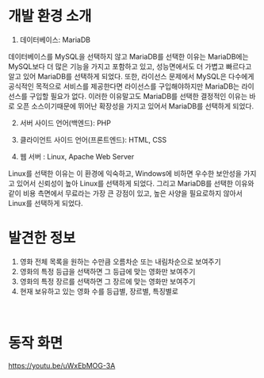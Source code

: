 # 개발 환경 소개
1. 데이터베이스: MariaDB


데이터베이스를 MySQL을 선택하지 않고 MariaDB를 선택한 이유는 MariaDB에는 MySQL보다 더 많은 기능을 가지고 포함하고 있고, 성능면에서도 더 가볍고 빠르다고 알고 있어 MariaDB를 선택하게 되었다. 또한, 라이선스 문제에서 MySQL은 다수에게 공식적인 목적으로 서비스를 제공한다면 라이선스를 구입해야하지만 MariaDB는 라이선스를 구입할 필요가 없다. 이러한 이유말고도 MariaDB를 선택한 결정적인 이유는 바로 오픈 소스이기때문에 뛰어난 확장성을 가지고 있어서 MariaDB를 선택하게 되었다.

2. 서버 사이드 언어(백엔드): PHP

3. 클라이언트 사이드 언어(프론트엔드): HTML, CSS

4. 웹 서버 : Linux, Apache Web Server


Linux를 선택한 이유는 이 환경에 익숙하고, Windows에 비하면 우수한 보안성을 가지고 있어서 신뢰성이 높아 Linux를 선택하게 되었다. 그리고 MariaDB를 선택한 이유와 같이 비용 측면에서 무료라는 가장 큰 강점이 있고, 높은 사양을 필요로하지 않아서 Linux를 선택하게 되었다.
　
 　
# 발견한 정보
1. 영화 전체 목록을 원하는 수만큼 오름차순 또는 내림차순으로 보여주기
2. 영화의 특정 등급을 선택하면 그 등급에 맞는 영화만 보여주기
3. 영화의 특정 장르를 선택하면 그 장르에 맞는 영화만 보여주기
4. 현재 보유하고 있는 영화 수를 등급별, 장르별, 특징별로 

　
　
 
# 동작 화면
https://youtu.be/uWxEbMOG-3A
